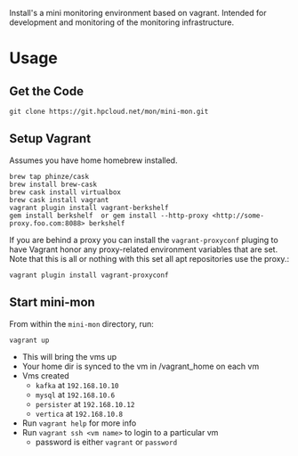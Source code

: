 Install's a mini monitoring environment based on vagrant. Intended for development and monitoring of the monitoring infrastructure.

# Usage

## Get the Code

```
git clone https://git.hpcloud.net/mon/mini-mon.git
```

## Setup Vagrant
Assumes you have home homebrew installed.

```
brew tap phinze/cask
brew install brew-cask
brew cask install virtualbox 
brew cask install vagrant
vagrant plugin install vagrant-berkshelf
gem install berkshelf  or gem install --http-proxy <http://some-proxy.foo.com:8088> berkshelf
```

If you are behind a proxy you can install the `vagrant-proxyconf` pluging to have Vagrant honor any proxy-related
environment variables that are set. Note that this is all or nothing with this set all apt repositories use the proxy.:

```
vagrant plugin install vagrant-proxyconf
```

## Start mini-mon

From within the `mini-mon` directory, run:

```
vagrant up
```

- This will bring the vms up
- Your home dir is synced to the vm in /vagrant_home on each vm
- Vms created
  - `kafka` at `192.168.10.10`
  - `mysql` at `192.168.10.6`
  - `persister` at `192.168.10.12`
  - `vertica` at `192.168.10.8`
- Run `vagrant help` for more info
- Run `vagrant ssh <vm name>` to login to a particular vm
  - password is either `vagrant` or `password`
  
